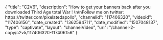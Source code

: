 {
    "title": "C2V6",
    "description": "How to get your banners back after you downloaded Third Age total War ! \n\nFollow me on twitter: https:\/\/twitter.com\/pixelatedapollo",
    "channelid": "117406320",
    "videoid": "117406156",
    "date_created": "1362594711",
    "date_modified": "1507048137",
    "type": "captivate",
    "layout": "channelVideo",
    "url": "\/channel-2-copy\/c2v5\/117406320-117406156"
}